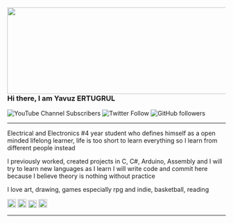 ### <img src="https://media.giphy.com/media/pIMlKqgdZgvo4/giphy.gif" height="200" width="1000px">Hi there, I am Yavuz ERTUGRUL
![YouTube Channel Subscribers](https://img.shields.io/youtube/channel/subscribers/UC-P2F9D65eXks4ORF1sFO1Q?logoColor=%23F000CE&style=social) ![Twitter Follow](https://img.shields.io/twitter/follow/yavuz_ertugrull?logoColor=%2322FAAB&style=social) ![GitHub followers](https://img.shields.io/github/followers/yavuzCodiin?logoColor=%23FF4300&style=social) 

---
Electrical and Electronics #4 year student who defines himself as a open minded lifelong learner, life is too short to learn everything so I learn from different people instead

I previously worked, created projects in C, C#, Arduino, Assembly and I will try to learn new languages as I learn I will write code and commit here because I believe theory is nothing without practice

I love art, drawing, games especially rpg and indie, basketball, reading

[<img src="https://svgsilh.com/svg/1294361.svg" height="20" width="20px">](https://yavuzertugrul.com/) 
[<img src="https://upload.wikimedia.org/wikipedia/commons/thumb/8/83/Steam_icon_logo.svg/2048px-Steam_icon_logo.svg.png" width="20px">](https://steamcommunity.com/profiles/76561198094163565/)
[<img src="https://seeklogo.com/images/T/twitter-logo-A84FE9258E-seeklogo.com.png" height="18" width="20px">](https://twitter.com/yavuz_ertugrull)
[<img src="https://upload.wikimedia.org/wikipedia/commons/thumb/c/c3/Facebook_icon_%28black%29.svg/1200px-Facebook_icon_%28black%29.svg.png" height="20" width="20px">](https://www.facebook.com/zvyyvz/)


---

<!--
**yavuzCodiin/yavuzCodiin** is a ✨ _special_ ✨ repository because its `README.md` (this file) appears on your GitHub profile.

Here are some ideas to get you started:

- 🔭 I’m currently working on ...
- 🌱 I’m currently learning ...
- 👯 I’m looking to collaborate on ...
- 🤔 I’m looking for help with ...
- 💬 Ask me about ...
- 📫 How to reach me: ...
- 😄 Pronouns: ...
- ⚡ Fun fact: ...
-->
